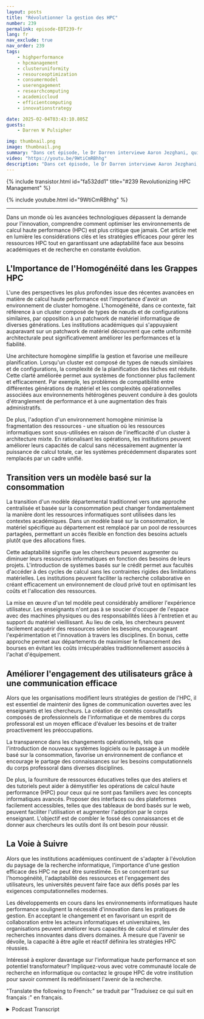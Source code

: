 ```yaml
---
layout: posts
title: "Révolutionner la gestion des HPC"
number: 239
permalink: episode-EDT239-fr
lang: fr
nav_exclude: true
nav_order: 239
tags:
    - highperformance
    - hpcmanagement
    - clusteruniformity
    - resourceoptimization
    - consumermodel
    - userengagement
    - researchcomputing
    - academiccloud
    - efficientcomputing
    - innovationstrategy

date: 2025-02-04T03:43:10.805Z
guests:
    - Darren W Pulsipher

img: thumbnail.png
image: thumbnail.png
summary: "Dans cet épisode, le Dr Darren interviewe Aaron Jezghani, qui partage son parcours, passant d'un physicien nucléaire expérimental à la gestion des calculs haute performance (HPC) à Georgia Tech. Il discute de l'évolution de l'initiative PACE (Partenariat pour un environnement informatique avancé), des défis rencontrés dans la gestion d'une infrastructure matérielle diversifiée et vieillissante, et de la transition vers un modèle de consommation plus moderne pendant la pandémie de COVID-19. Aaron souligne l'importance de la collaboration avec le corps professoral et la mise en place d'un comité consultatif, insistant sur le fait que l'auditoire, en tant que partie de la communauté de recherche, est essentiel pour garantir que les ressources HPC répondent à leurs besoins. Il souligne également les orientations futures pour la durabilité et l'optimisation dans les opérations HPC."
video: "https://youtu.be/9WtiCmRBhhg"
description: "Dans cet épisode, le Dr Darren interviewe Aaron Jezghani, qui partage son parcours, passant d'un physicien nucléaire expérimental à la gestion des calculs haute performance (HPC) à Georgia Tech. Il discute de l'évolution de l'initiative PACE (Partenariat pour un environnement informatique avancé), des défis rencontrés dans la gestion d'une infrastructure matérielle diversifiée et vieillissante, et de la transition vers un modèle de consommation plus moderne pendant la pandémie de COVID-19. Aaron souligne l'importance de la collaboration avec le corps professoral et la mise en place d'un comité consultatif, insistant sur le fait que l'auditoire, en tant que partie de la communauté de recherche, est essentiel pour garantir que les ressources HPC répondent à leurs besoins. Il souligne également les orientations futures pour la durabilité et l'optimisation dans les opérations HPC."
---
```


<div>
{% include transistor.html id="fa532dd1" title="#239 Revolutionizing HPC Management" %}

{% include youtube.html id="9WtiCmRBhhg" %}
</div>

---

Dans un monde où les avancées technologiques dépassent la demande pour l'innovation, comprendre comment optimiser les environnements de calcul haute performance (HPC) est plus critique que jamais. Cet article met en lumière les considérations clés et les stratégies efficaces pour gérer les ressources HPC tout en garantissant une adaptabilité face aux besoins académiques et de recherche en constante évolution.

## L'Importance de l'Homogénéité dans les Grappes HPC

L'une des perspectives les plus profondes issue des récentes avancées en matière de calcul haute performance est l'importance d'avoir un environnement de cluster homogène. L'homogénéité, dans ce contexte, fait référence à un cluster composé de types de nœuds et de configurations similaires, par opposition à un patchwork de matériel informatique de diverses générations. Les institutions académiques qui s'appuyaient auparavant sur un patchwork de matériel découvrent que cette uniformité architecturale peut significativement améliorer les performances et la fiabilité.

Une architecture homogène simplifie la gestion et favorise une meilleure planification. Lorsqu'un cluster est composé de types de nœuds similaires et de configurations, la complexité de la planification des tâches est réduite. Cette clarté améliorée permet aux systèmes de fonctionner plus facilement et efficacement. Par exemple, les problèmes de compatibilité entre différentes générations de matériel et les complexités opérationnelles associées aux environnements hétérogènes peuvent conduire à des goulots d'étranglement de performance et à une augmentation des frais administratifs.

De plus, l'adoption d'un environnement homogène minimise la fragmentation des ressources - une situation où les ressources informatiques sont sous-utilisées en raison de l'inefficacité d'un cluster à architecture mixte. En rationalisant les opérations, les institutions peuvent améliorer leurs capacités de calcul sans nécessairement augmenter la puissance de calcul totale, car les systèmes précédemment disparates sont remplacés par un cadre unifié.

## Transition vers un modèle basé sur la consommation

La transition d'un modèle départemental traditionnel vers une approche centralisée et basée sur la consommation peut changer fondamentalement la manière dont les ressources informatiques sont utilisées dans les contextes académiques. Dans un modèle basé sur la consommation, le matériel spécifique au département est remplacé par un pool de ressources partagées, permettant un accès flexible en fonction des besoins actuels plutôt que des allocations fixes.

Cette adaptabilité signifie que les chercheurs peuvent augmenter ou diminuer leurs ressources informatiques en fonction des besoins de leurs projets. L'introduction de systèmes basés sur le crédit permet aux facultés d'accéder à des cycles de calcul sans les contraintes rigides des limitations matérielles. Les institutions peuvent faciliter la recherche collaborative en créant efficacement un environnement de cloud privé tout en optimisant les coûts et l'allocation des ressources.

La mise en œuvre d'un tel modèle peut considérably améliorer l'expérience utilisateur. Les enseignants n'ont pas à se soucier d'occuper de l'espace avec des machines physiques ou des responsabilités liées à l'entretien et au support du matériel vieillissant. Au lieu de cela, les chercheurs peuvent facilement acquérir des ressources selon les besoins, encourageant l'expérimentation et l'innovation à travers les disciplines. En bonus, cette approche permet aux départements de maximiser le financement des bourses en évitant les coûts irrécupérables traditionnellement associés à l'achat d'équipement.

## Améliorer l'engagement des utilisateurs grâce à une communication efficace

Alors que les organisations modifient leurs stratégies de gestion de l'HPC, il est essentiel de maintenir des lignes de communication ouvertes avec les enseignants et les chercheurs. La création de comités consultatifs composés de professionnels de l'informatique et de membres du corps professoral est un moyen efficace d'évaluer les besoins et de traiter proactivement les préoccupations.

La transparence dans les changements opérationnels, tels que l'introduction de nouveaux systèmes logiciels ou le passage à un modèle basé sur la consommation, favorise un environnement de confiance et encourage le partage des connaissances sur les besoins computationnels du corps professoral dans diverses disciplines.

De plus, la fourniture de ressources éducatives telles que des ateliers et des tutoriels peut aider à démystifier les opérations de calcul haute performance (HPC) pour ceux qui ne sont pas familiers avec les concepts informatiques avancés. Proposer des interfaces ou des plateformes facilement accessibles, telles que des tableaux de bord basés sur le web, peuvent faciliter l'utilisation et augmenter l'adoption par le corps enseignant. L'objectif est de combler le fossé des connaissances et de donner aux chercheurs les outils dont ils ont besoin pour réussir.

## La Voie à Suivre

Alors que les institutions académiques continuent de s'adapter à l'évolution du paysage de la recherche informatique, l'importance d'une gestion efficace des HPC ne peut être surestimée. En se concentrant sur l'homogénéité, l'adaptabilité des ressources et l'engagement des utilisateurs, les universités peuvent faire face aux défis posés par les exigences computationnelles modernes.

Les développements en cours dans les environnements informatiques haute performance soulignent la nécessité d'innovation dans les pratiques de gestion. En acceptant le changement et en favorisant un esprit de collaboration entre les acteurs informatiques et universitaires, les organisations peuvent améliorer leurs capacités de calcul et stimuler des recherches innovantes dans divers domaines. À mesure que l'avenir se dévoile, la capacité à être agile et réactif définira les stratégies HPC réussies.

Intéressé à explorer davantage sur l'informatique haute performance et son potentiel transformateur? Impliquez-vous avec votre communauté locale de recherche en informatique ou contactez le groupe HPC de votre institution pour savoir comment ils redéfinissent l'avenir de la recherche.

"Translate the following to French:" se traduit par "Traduisez ce qui suit en français :" en français.



<details>
<summary> Podcast Transcript </summary>

<p></p>

</details>
